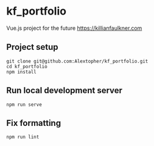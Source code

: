 # kf_portfolio

Vue.js project for the future https://killianfaulkner.com

## Project setup
```
git clone git@github.com:Alextopher/kf_portfolio.git
cd kf_portfolio
npm install
```

## Run local development server
```
npm run serve
```

## Fix formatting
```
npm run lint
```